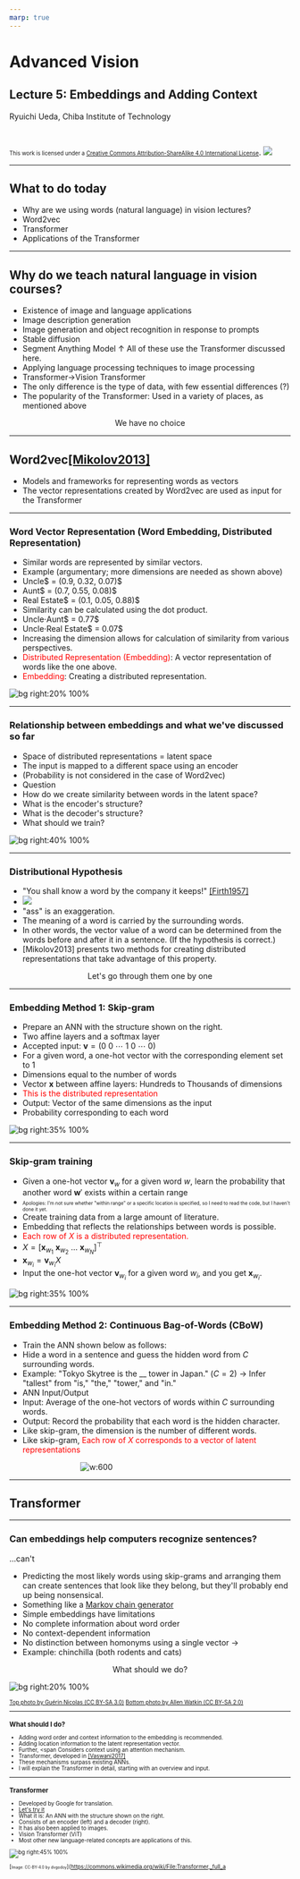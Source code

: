 ```yaml
---
marp: true
---
```


<!-- footer: "Advanced Vision Lecture 5" -->

# Advanced Vision

## Lecture 5: Embeddings and Adding Context

Ryuichi Ueda, Chiba Institute of Technology

<br />

<span style="font-size:70%">This work is licensed under a </span>[<span style="font-size:70%">Creative Commons Attribution-ShareAlike 4.0 International License</span>](https://creativecommons.org/licenses/by-sa/4.0/).
![](https://i.creativecommons.org/l/by-sa/4.0/88x31.png)

---

<!-- paginate: true -->

## What to do today

- Why are we using words (natural language) in vision lectures?
- Word2vec
- Transformer
- Applications of the Transformer

---

## Why do we teach natural language in vision courses?

- Existence of image and language applications
- Image description generation
- Image generation and object recognition in response to prompts
- Stable diffusion
- Segment Anything Model
↑ All of these use the Transformer discussed here.
- Applying language processing techniques to image processing
- Transformer$\rightarrow$Vision Transformer
- The only difference is the type of data, with few essential differences (?)
- The popularity of the Transformer: Used in a variety of places, as mentioned above

<center>We have no choice</center>

---

## Word2vec[[Mikolov2013]](https://arxiv.org/abs/1301.3781)

- Models and frameworks for representing words as vectors
- The vector representations created by Word2vec are used as input for the Transformer

---

### Word Vector Representation (Word Embedding, Distributed Representation)

- Similar words are represented by similar vectors.
- Example (argumentary; more dimensions are needed as shown above)
- Uncle$ = (0.9, 0.32, 0.07)$
- Aunt$ = (0.7, 0.55, 0.08)$
- Real Estate$ = (0.1, 0.05, 0.88)$
- Similarity can be calculated using the dot product.
- Uncle$\cdot$Aunt$ = 0.77$
- Uncle$\cdot$Real Estate$ = 0.07$
- Increasing the dimension allows for calculation of similarity from various perspectives.
- <span style="color:red">Distributed Representation (Embedding)</span>: A vector representation of words like the one above.
- <span style="color:red">Embedding</span>: Creating a distributed representation.

![bg right:20% 100%](./figs/embedding.png)

---

### Relationship between embeddings and what we've discussed so far

- Space of distributed representations = latent space
- The input is mapped to a different space using an encoder
- (Probability is not considered in the case of Word2vec)
- Question
- How do we create similarity between words in the latent space?
- What is the encoder's structure?
- What is the decoder's structure?
- What should we train?

![bg right:40% 100%](./figs/word_latent.png)

---

### Distributional Hypothesis

- "You shall know a word by the company it keeps!" [[Firth1957]](https://cs.brown.edu/courses/csci2952d/readings/lecture1-firth.pdf)
- ![](./figs/ass.png)
- "ass" is an exaggeration.
- The meaning of a word is carried by the surrounding words.
- In other words, the vector value of a word can be determined from the words before and after it in a sentence.
(If the hypothesis is correct.)
- [Mikolov2013] presents two methods for creating distributed representations that take advantage of this property.

<center>Let's go through them one by one</center>

---

### Embedding Method 1: Skip-gram

- Prepare an ANN with the structure shown on the right.
- Two affine layers and a softmax layer
- Accepted input: $\boldsymbol{v} = (0\ 0\ \cdots\ 1\ 0\ \cdots\ 0)$
- For a given word, a one-hot vector with the corresponding element set to $1$
- Dimensions equal to the number of words
- Vector $\boldsymbol{x}$ between affine layers: Hundreds to Thousands of dimensions
- <span style="color:red">This is the distributed representation</span>
- Output: Vector of the same dimensions as the input
- Probability corresponding to each word

![bg right:35% 100%](./figs/skip_gram.png)

---

### Skip-gram training

- Given a one-hot vector $\boldsymbol{v}_{w}$ for a given word $w$, learn the probability that another word $\boldsymbol{w}'$ exists within a certain range
- <span style="font-size:60%">Apologies: I'm not sure whether "within range" or a specific location is specified, so I need to read the code, but I haven't done it yet.</span>
- Create training data from a large amount of literature.
- Embedding that reflects the relationships between words is possible.
- <span style="color:red">Each row of $X$ is a distributed representation.</span>
- $X = [\boldsymbol{x}_{w_1}\ \boldsymbol{x}_{w_2}\ \dots\ \boldsymbol{x}_{w_N}]^\top$
- $\boldsymbol{x}_{w_i} = \boldsymbol{v}_{w_i}X$
- Input the one-hot vector $\boldsymbol{v}_{w_i}$ for a given word $w_i$, and you get $\boldsymbol{x}_{w_i}$.

![bg right:35% 100%](./figs/skip_gram.png)

---
### Embedding Method 2: Continuous Bag-of-Words (CBoW)

- Train the ANN shown below as follows:
- Hide a word in a sentence and guess the hidden word from $C$ surrounding words.
- Example: "Tokyo Skytree is the __ tower in Japan." ($C=2$)
$\rightarrow$ Infer "tallest" from "is," "the," "tower," and "in."
- ANN Input/Output
- Input: Average of the one-hot vectors of words within $C$ surrounding words.
- Output: Record the probability that each word is the hidden character.
- Like skip-gram, the dimension is the number of different words.
- Like skip-gram, <span style="color:red">Each row of $X$ corresponds to a vector of latent representations</span>

$\qquad\qquad\qquad\qquad$![w:600](./figs/cbow.png)

---

## Transformer

---

### Can embeddings help computers recognize sentences?

...can't

- Predicting the most likely words using skip-grams and arranging them can create sentences that look like they belong, but they'll probably end up being nonsensical.
- Something like a [Markov chain generator](https://lorem.sabigara.com/?source=ginga-tetsudo&format=plain&sentence_count=5)
- Simple embeddings have limitations
- No complete information about word order
- No context-dependent information
- No distinction between homonyms using a single vector $\rightarrow$
- Example: chinchilla (both rodents and cats)

<center>What should we do? </center>

![bg right:20% 100%](./figs/Chinchilla.jpg)

<span style="font-size:70%">
<a href="https://commons.wikimedia.org/wiki/Chinchilla_lanigera#/media/File:Chinchilla_lanigera_(Wroclaw_zoo)-2.JPG">Top photo by Guérin Nicolas (CC BY-SA 3.0)</a>
<a href="https://commons.wikimedia.org/wiki/File:Chinchilla_cat_(3228221937).jpg">Bottom photo by Allen Watkin (CC BY-SA 2.0)</a>

---

### What should I do?

- Adding word order and context information to the embedding is recommended.
- Adding location information to the latent representation vector.
- Further, <span Considers context using an attention mechanism.
- Transformer, developed in [[Vaswani2017]](https://arxiv.org/abs/1706.03762)
- These mechanisms surpass existing ANNs.
- I will explain the Transformer in detail, starting with an overview and input.

---

### Transformer

- Developed by Google for translation.
- [Let's try it](https://translate.google.co.jp/?hl=ja&sl=en&tl=ja&op=translate)
- What it is: An ANN with the structure shown on the right.
- Consists of an encoder (left) and a decoder (right).
- It has also been applied to images.
- Vision Transformer (ViT)
- Most other new language-related concepts are applications of this.

![bg right:45% 100%](https://upload.wikimedia.org/wikipedia/commons/3/34/Transformer%2C_full_architecture.png)

[<span style="font-size:70%">Image: CC-BY-4.0 by dvgodoy</span>](https://commons.wikimedia.org/wiki/File:Transformer,_full_a
